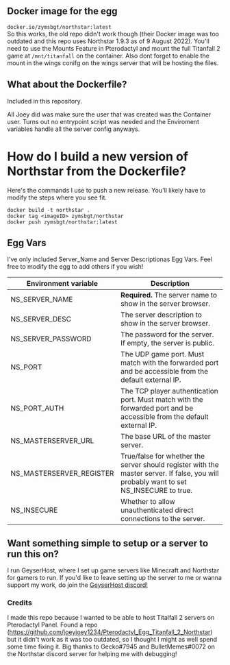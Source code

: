 ## Docker image for the egg
`docker.io/zymsbgt/northstar:latest` <br/>
So this works, the old repo didn't work though (their Docker image was too outdated and this repo uses Northstar 1.9.3 as of 9 August 2022). You'll need to use the Mounts Feature in Pterodactyl and mount the full Titanfall 2 game at `/mnt/titanfall` on the container.
Also dont forget to enable the mount in the wings conifg on the wings server that will be hosting the files.

## What about the Dockerfile?
Included in this repository.

All Joey did was make sure the user that was created was the Container user.
Turns out no entrypoint script was needed and the Enviroment variables handle all the server config anyways.

# How do I build a new version of Northstar from the Dockerfile?
Here's the commands I use to push a new release. You'll likely have to modify the steps where you see fit.
```
docker build -t northstar .
docker tag <imageID> zymsbgt/northstar
docker push zymsbgt/northstar:latest
```

## Egg Vars

I've only included Server_Name and Server Descriptionas Egg Vars. Feel free to modify the egg to add others if you wish!


| Environment variable      | Description |
| ---                       | --- |
| NS_SERVER_NAME            | **Required.** The server name to show in the server browser. |
| NS_SERVER_DESC            | The server description to show in the server browser. |
| NS_SERVER_PASSWORD        | The password for the server. If empty, the server is public. |
| NS_PORT                   | The UDP game port. Must match with the forwarded port and be accessible from the default external IP. |
| NS_PORT_AUTH              | The TCP player authentication port. Must match with the forwarded port and be accessible from the default external IP. |
| NS_MASTERSERVER_URL       | The base URL of the master server. |
| NS_MASTERSERVER_REGISTER  | True/false for whether the server should register with the master server. If false, you will probably want to set NS_INSECURE to true. |
| NS_INSECURE               | Whether to allow unauthenticated direct connections to the server. |

## Want something simple to setup or a server to run this on?
I run GeyserHost, where I set up game servers like Minecraft and Northstar for gamers to run. If you'd like to leave setting up the server to me or wanna support my work, do join the [GeyserHost discord!](https://discord.gg/gwtQqFjDYp)

### Credits
I made this repo because I wanted to be able to host Titalfall 2 servers on Pterodactyl Panel. Found a repo (https://github.com/joeyjoey1234/Pterodactyl_Egg_Titanfall_2_Northstar) but it didn't work as it was too outdated, so I thought I might as well spend some time fixing it. 
Big thanks to Gecko#7945 and BulletMemes#0072 on the Northstar discord server for helping me with debugging!
